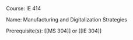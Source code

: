 




Course: IE 414

Name: Manufacturing and Digitalization Strategies

Prerequisite(s): [[MS 304]] or [[IE 304]]
